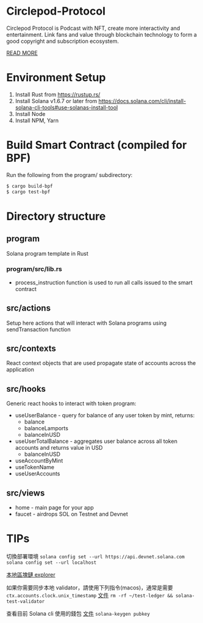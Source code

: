 # Circlepod-Protocol
Circlepod Protocol is Podcast with NFT, create more interactivity and entertainment. Link fans and value through blockchain technology to form a good copyright and subscription ecosystem.

[READ MORE](https://xiaorangetech.gitbook.io/circlepod-protocol/)

# Environment Setup
1. Install Rust from https://rustup.rs/
2. Install Solana v1.6.7 or later from https://docs.solana.com/cli/install-solana-cli-tools#use-solanas-install-tool
3. Install Node
4. Install NPM, Yarn

# Build Smart Contract (compiled for BPF)
Run the following from the program/ subdirectory:

```bash
$ cargo build-bpf
$ cargo test-bpf
```
# Directory structure

## program

Solana program template in Rust

### program/src/lib.rs
* process_instruction function is used to run all calls issued to the smart contract

## src/actions

Setup here actions that will interact with Solana programs using sendTransaction function

## src/contexts

React context objects that are used propagate state of accounts across the application

## src/hooks

Generic react hooks to interact with token program:
* useUserBalance - query for balance of any user token by mint, returns:
    - balance
    - balanceLamports
    - balanceInUSD
* useUserTotalBalance - aggregates user balance across all token accounts and returns value in USD
    - balanceInUSD
* useAccountByMint
* useTokenName
* useUserAccounts

## src/views

* home - main page for your app
* faucet - airdrops SOL on Testnet and Devnet

# TIPs

切換部署環境
`solana config set --url https://api.devnet.solana.com`
`solana config set --url localhost`

[本地區塊鏈 explorer](https://explorer.solana.com/?cluster=custom&customUrl=http%3A%2F%2Flocalhost%3A8899)

如果你需要同步本地 validator，請使用下列指令(macos)，通常是需要 `ctx.accounts.clock.unix_timestamp`
[文件](https://docs.solana.com/developing/test-validator)
`rm -rf ~/test-ledger && solana-test-validator`

查看目前 Solana cli 使用的錢包
[文件](https://docs.solana.com/cli/transfer-tokens)
`solana-keygen pubkey`
